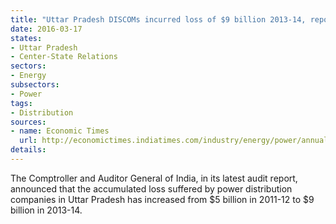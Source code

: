 ```yaml
---
title: "Uttar Pradesh DISCOMs incurred loss of $9 billion 2013-14, report by CAG"
date: 2016-03-17
states:
- Uttar Pradesh
- Center-State Relations
sectors:
- Energy
subsectors:
- Power
tags:
- Distribution
sources:
- name: Economic Times
  url: http://economictimes.indiatimes.com/industry/energy/power/annual-loss-of-discoms-mount-to-over-rs-60k-crore-in-up-cag/articleshow/51379349.cms
details:
---
```


The Comptroller and Auditor General of India, in its latest audit report, announced that the accumulated loss suffered by power distribution companies in Uttar Pradesh has increased from $5 billion in 2011-12 to $9 billion in 2013-14.
